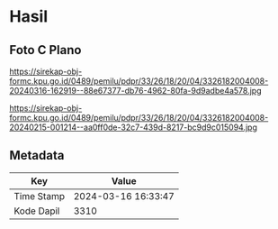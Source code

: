 # Hasil

## Foto C Plano

https://sirekap-obj-formc.kpu.go.id/0489/pemilu/pdpr/33/26/18/20/04/3326182004008-20240316-162919--88e67377-db76-4962-80fa-9d9adbe4a578.jpg

https://sirekap-obj-formc.kpu.go.id/0489/pemilu/pdpr/33/26/18/20/04/3326182004008-20240215-001214--aa0ff0de-32c7-439d-8217-bc9d9c015094.jpg


## Metadata

| Key        | Value               |
| ---------- | ------------------- |
| Time Stamp | 2024-03-16 16:33:47 |
| Kode Dapil | 3310                |



